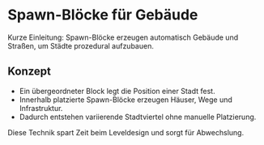 # Spawn-Blöcke für Gebäude

Kurze Einleitung: Spawn-Blöcke erzeugen automatisch Gebäude und Straßen, um Städte prozedural aufzubauen.

## Konzept
- Ein übergeordneter Block legt die Position einer Stadt fest.
- Innerhalb platzierte Spawn-Blöcke erzeugen Häuser, Wege und Infrastruktur.
- Dadurch entstehen variierende Stadtviertel ohne manuelle Platzierung.

Diese Technik spart Zeit beim Leveldesign und sorgt für Abwechslung.
